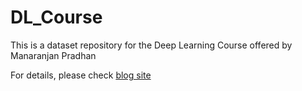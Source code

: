 # DL_Course

This is a dataset repository for the Deep Learning Course offered by Manaranjan Pradhan

For details, please check [blog site](http://www.awesomestats.in/)
